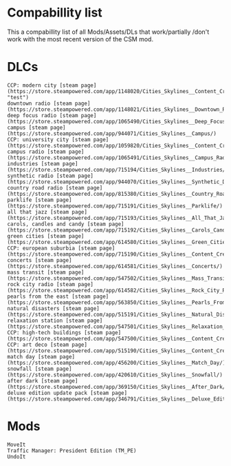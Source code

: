 # Compabillity list
This a compabillity list of all Mods/Assets/DLs that work/partially /don't work with the most recent version of the CSM mod.

# DLCs
    CCP: modern city [steam page](https://store.steampowered.com/app/1148020/Cities_Skylines__Content_Creator_Pack_Modern_City_Center/ "test")
    downtown radio [steam page](https://store.steampowered.com/app/1148021/Cities_Skylines__Downtown_Radio/)
    deep focus radio [steam page](https://store.steampowered.com/app/1065490/Cities_Skylines__Deep_Focus_Radio/)
    campus [steam page](https://store.steampowered.com/app/944071/Cities_Skylines__Campus/)
    CCP: university city [steam page](https://store.steampowered.com/app/1059820/Cities_Skylines__Content_Creator_Pack_University_City/)
    campus radio [steam page](https://store.steampowered.com/app/1065491/Cities_Skylines__Campus_Radio/)
    industries [steam page](https://store.steampowered.com/app/715194/Cities_Skylines__Industries/)
    synthetic radio [steam page](https://store.steampowered.com/app/944070/Cities_Skylines__Synthetic_Dawn_Radio/)
    country road radio [steam page](https://store.steampowered.com/app/815380/Cities_Skylines__Country_Road_Radio/)
    parklife [steam page](https://store.steampowered.com/app/715191/Cities_Skylines__Parklife/)
    all that jazz [steam page](https://store.steampowered.com/app/715193/Cities_Skylines__All_That_Jazz/)
    carols, candles and candy [steam page](https://store.steampowered.com/app/715192/Cities_Skylines__Carols_Candles_and_Candy/)
    green cities [steam page](https://store.steampowered.com/app/614580/Cities_Skylines__Green_Cities/)
    CCP: european suburbia [steam page](https://store.steampowered.com/app/715190/Cities_Skylines__Content_Creator_Pack_European_Suburbia/)
    concerts [steam page](https://store.steampowered.com/app/614581/Cities_Skylines__Concerts/)
    mass transit [steam page](https://store.steampowered.com/app/547502/Cities_Skylines__Mass_Transit/)
    rock city radio [steam page](https://store.steampowered.com/app/614582/Cities_Skylines__Rock_City_Radio/)
    pearls from the east [steam page](https://store.steampowered.com/app/563850/Cities_Skylines__Pearls_From_the_East/)
    natural disasters [steam page](https://store.steampowered.com/app/515191/Cities_Skylines__Natural_Disasters/)
    relaxation station [steam page](https://store.steampowered.com/app/547501/Cities_Skylines__Relaxation_Station/)
    CCP: high-tech buildings [steam page](https://store.steampowered.com/app/547500/Cities_Skylines__Content_Creator_Pack_HighTech_Buildings/)
    CCP: art deco [steam page](https://store.steampowered.com/app/515190/Cities_Skylines__Content_Creator_Pack_Art_Deco/)
    match day [steam page](https://store.steampowered.com/app/456200/Cities_Skylines__Match_Day/)
    snowfall [steam page](https://store.steampowered.com/app/420610/Cities_Skylines__Snowfall/)
    after dark [steam page](https://store.steampowered.com/app/369150/Cities_Skylines__After_Dark/)
    deluxe edition update pack [steam page](https://store.steampowered.com/app/346791/Cities_Skylines__Deluxe_Edition_Upgrade_Pack/)


# Mods
    MoveIt
    Traffic Manager: President Edition (TM_PE)
    UndoIt
    
